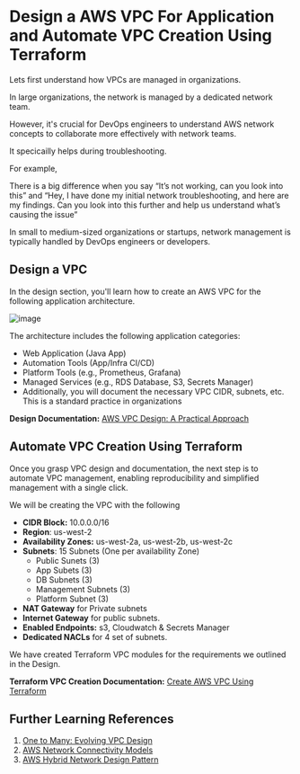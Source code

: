 # Design a AWS VPC For Application and Automate VPC Creation Using Terraform

Lets first understand how VPCs are managed in organizations.

In large organizations, the network is managed by a dedicated network team.

However, it's crucial for DevOps engineers to understand AWS network concepts to collaborate more effectively with network teams. 

It specicailly helps during troubleshooting. 

For example, 

There is a big difference when you say “It’s not working, can you look into this” and “Hey, I have done my initial network troubleshooting, and here are my findings. Can you look into this further and help us understand what’s causing the issue”

In small to medium-sized organizations or startups, network management is typically handled by DevOps engineers or developers.

## Design a VPC

In the design section, you'll learn how to create an AWS VPC for the following application architecture.

![image](https://github.com/techiescamp/devops-projects/assets/106984297/5b855e54-1980-4a00-b2e7-44b689a986cd)

The architecture includes the following application categories:

- Web Application (Java App)
- Automation Tools (App/Infra CI/CD)
- Platform Tools (e.g., Prometheus, Grafana)
- Managed Services (e.g., RDS Database, S3, Secrets Manager)
- Additionally, you will document the necessary VPC CIDR, subnets, etc. This is a standard practice in organizations

**Design Documentation:** [AWS VPC Design: A Practical Approach](https://devopscube.com/aws-vpc-design/)

## Automate VPC Creation Using Terraform

Once you grasp VPC design and documentation, the next step is to automate VPC management, enabling reproducibility and simplified management with a single click.

We will be creating the VPC with the following

- **CIDR Block:** 10.0.0.0/16
- **Region**: us-west-2
- **Availability Zones:** us-west-2a, us-west-2b, us-west-2c
- **Subnets**: 15 Subnets (One per availability Zone)
   - Public Sunets (3)
   - App Subets (3)
   - DB Subnets (3)
   - Management Subnets (3)
   - Platform Subnet (3)
- **NAT Gateway** for Private subnets
- **Internet Gateway** for public subnets.
- **Enabled Endpoints:** s3, Cloudwatch & Secrets Manager
- **Dedicated NACLs** for 4 set of subnets.

We have created Terraform VPC modules for the requirements we outlined in the Design.

**Terraform VPC Creation Documentation:** [Create AWS VPC Using Terraform](https://devopscube.com/terraform-aws-vpc/)

## Further Learning References

1. [One to Many: Evolving VPC Design](https://aws.amazon.com/blogs/architecture/one-to-many-evolving-vpc-design/)
2. [AWS Network Connectivity Models](https://docs.aws.amazon.com/whitepapers/latest/hybrid-connectivity/connectivity-models.html)
3. [AWS Hybrid Network Design Pattern](https://aws.amazon.com/blogs/apn/vmware-cloud-on-aws-hybrid-network-design-patterns/)








